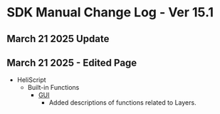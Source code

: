 # SDK Manual Change Log - Ver 15.1

## March 21 2025 Update

## March 21 2025 - Edited Page

- HeliScript
    - Built-in Functions
        - [GUI](https://vrhikky.github.io/VketCloudSDK_Documents/14.5/en/hs/hs_system_function_gui.html)
            - Added descriptions of functions related to Layers.
